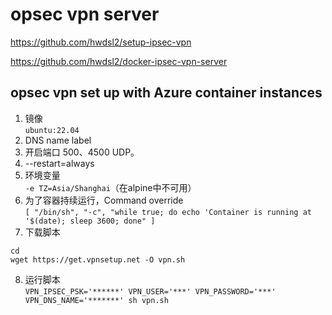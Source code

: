 # opsec vpn server

https://github.com/hwdsl2/setup-ipsec-vpn

https://github.com/hwdsl2/docker-ipsec-vpn-server

## opsec vpn set up with Azure container instances
1. 镜像\
```ubuntu:22.04```
2. DNS name label
3. 开启端口 500、4500 UDP。
4. --restart=always
5. 环境变量 \
```-e TZ=Asia/Shanghai```（在alpine中不可用）
6. 为了容器持续运行，Command override\
```[ "/bin/sh", "-c", "while true; do echo 'Container is running at '$(date); sleep 3600; done" ]```
7. 下载脚本
```
cd
wget https://get.vpnsetup.net -O vpn.sh
```
8. 运行脚本\
```VPN_IPSEC_PSK='******' VPN_USER='***' VPN_PASSWORD='***' VPN_DNS_NAME='*******' sh vpn.sh```

